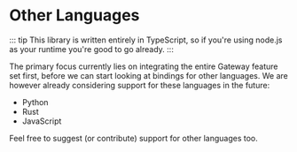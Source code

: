 # Other Languages

::: tip
This library is written entirely in TypeScript, so if you're using node.js as your runtime you're good to go already.
:::

The primary focus currently lies on integrating the entire Gateway feature set first, before we can start looking at bindings for other languages. We are however already considering support for these languages in the future:
- Python
- Rust
- JavaScript

Feel free to suggest (or contribute) support for other languages too.